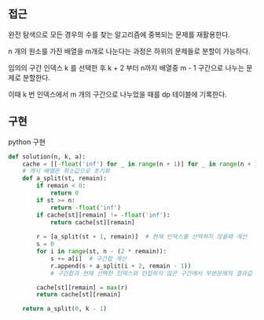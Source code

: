 ## 접근

완전 탐색으로 모든 경우의 수를 찾는 알고리즘에 중복되는 문제를 재활용한다.

n 개의 원소를 가진 배열을 m개로 나눈다는 과정은 하위의 문제들로 분할이 가능하다.

임의의 구간 인덱스 k 를 선택한 후 k + 2 부터 n까지 배열중 m - 1 구간으로 나누는 문제로 분할한다.

이때 k 번 인덱스에서 m 개의 구간으로 나누었을 때를 dp 테이블에 기록한다.

## 구현

python 구현

```python
def solution(n, k, a):
    cache = [[-float('inf') for _ in range(n + 1)] for _ in range(n + 1)]
    # 캐시 배열은 최소값으로 초기화
    def a_split(st, remain):
        if remain < 0:
            return 0
        if st >= n:
            return -float('inf')
        if cache[st][remain] != -float('inf'):
            return cache[st][remain]
        
        r = [a_split(st + 1, remain)]  # 현재 인덱스를 선택하지 않을때 계산
        s = 0
        for i in range(st, n - (2 * remain)):
            s += a[i]  # 구간합 계산
            r.append(s + a_split(i + 2, remain - 1))
            # 구간합과 현재 선택한 인덱스와 인접하지 않은 구간에서 부분문제의 결과값

        cache[st][remain] = max(r)
        return cache[st][remain]

    return a_split(0, k - 1)
```

